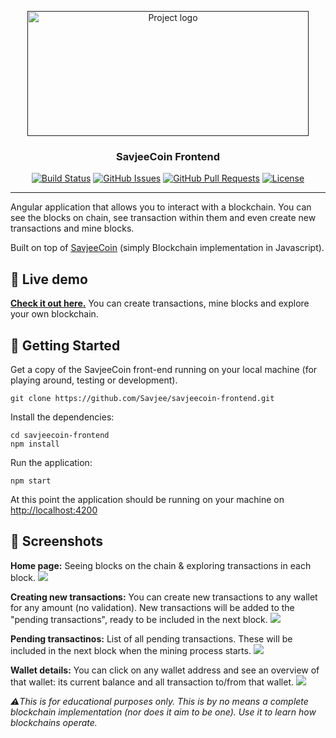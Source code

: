 <p align="center">
  <a href="" rel="noopener">
 <img width=450px height=200px src="https://savjee.github.io/savjeecoin-frontend/assets/img/github-project-logo.png" alt="Project logo"></a>
</p>

<h3 align="center">SavjeeCoin Frontend</h3>

<div align="center">

  [![Build Status](https://travis-ci.org/Savjee/savjeecoin-frontend.svg?branch=master)](https://travis-ci.org/Savjee/savjeecoin-frontend)
  [![GitHub Issues](https://img.shields.io/github/issues/Savjee/savjeecoin-frontend.svg)](https://github.com/Savjee/bearclaw/issues)
  [![GitHub Pull Requests](https://img.shields.io/github/issues-pr/Savjee/savjeecoin-frontend.svg)](https://github.com/Savjee/bearclaw/pulls)
  [![License](https://img.shields.io/badge/license-MIT-blue.svg)](/LICENSE)

</div>

---


Angular application that allows you to interact with a blockchain. You can see the blocks on chain, see transaction within them and even create new transactions and mine blocks.

Built on top of [SavjeeCoin](https://github.com/Savjee/SavjeeCoin) (simply Blockchain implementation in Javascript).

## 👀 Live demo
**[Check it out here.](https://savjee.github.io/savjeecoin-frontend/)** You can create transactions, mine blocks and explore your own blockchain.

## 🏁 Getting Started <a name = "getting_started"></a>
Get a copy of the SavjeeCoin front-end running on your local machine (for playing around, testing or development).

```
git clone https://github.com/Savjee/savjeecoin-frontend.git
```

Install the dependencies:
```
cd savjeecoin-frontend
npm install
```

Run the application:
```
npm start
```

At this point the application should be running on your machine on [http://localhost:4200](http://localhost:4200)


## 📸 Screenshots

**Home page:** Seeing blocks on the chain & exploring transactions in each block.
![](https://savjee.github.io/savjeecoin-frontend/assets/screenshots/blockchain-overview.png)

**Creating new transactions:** You can create new transactions to any wallet for any amount (no validation). New transactions will be added to the "pending transactions", ready to be included in the next block.
![](https://savjee.github.io/savjeecoin-frontend/assets/screenshots/create-new-transactions.png)

**Pending transactinos:** List of all pending transactions. These will be included in the next block when the mining process starts.
![](https://savjee.github.io/savjeecoin-frontend/assets/screenshots/pending-transactions.png)

**Wallet details:** You can click on any wallet address and see an overview of that wallet: its current balance and all transaction to/from that wallet.
![](https://savjee.github.io/savjeecoin-frontend/assets/screenshots/wallet-details.png)

*⚠️This is for educational purposes only. This is by no means a complete blockchain implementation (nor does it aim to be one). Use it to learn how blockchains operate.*
